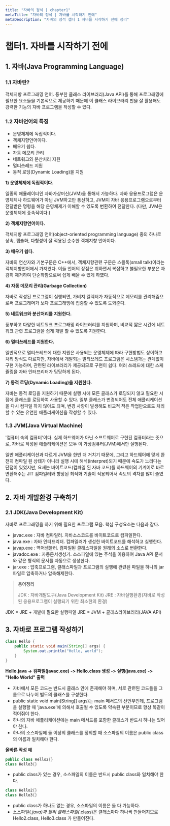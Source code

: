 ```yaml
---
title: "자바의 정석 | chapter1"
metaTitle: "자바의 정석 | 자바를 시작하기 전에"
metaDescription: "자바의 정석 챕터 1 자바를 시작하기 전에 정리"
---
```


# 챕터1. 자바를 시작하기 전에

## 1. 자바(Java Programming Language)

### 1.1 자바란?
객체지향 프로그래밍 언어. 풍부한 클래스 라이브러리(Java API)를 통해 프로그래밍에 필요한 요소들을 기본적으로 제공하기 때문에 이 클래스 라이브러리 만을 잘 활용해도 강력한 기능의 자바 프로그램을 작성할 수 있다.
### 1.2 자바언어의 특징
* 운영체제에 독립적이다.
* 객체지향언어이다.
* 배우기 쉽다.
* 자동 메모리 관리
* 네트워크와 분산처리 지원
* 멀티쓰레드 지원
* 동적 로딩(Dynamic Loading)을 지원

**1) 운영체제에 독립적이다.**

일종의 애뮬레이터인 자바가상머신(JVM)을 통해서 가능하다. 자바 응용프로그램은 운영체제나 하드웨어가 아닌 JVM하고만 통신하고, JVM이 자바 응용프로그램으로부터 전달받은 명령을 해당 운영체제가 이해할 수 있도록 변환하여 전달한다. (다만, JVM은 운영체제에 종속적이다.)

**2) 객체지향언어이다.**

객체지향 프로그래밍 언어(object-oriented programming language) 중의 하나로 상속, 캡슐화, 다형성이 잘 적용된 순수한 객체지향 언어이다.

**3) 배우기 쉽다.**

자바의 연산자와 기본구문은 C++에서, 객체지향관련 구문은 스몰톡(small talk)이라는 객체지향언어에서 가져왔다. 이들 언어의 장점은 취하면서 복잡하고 불필요한 부분은 과감히 제거하여 단순화함으로써 쉽게 배울 수 있게 하였다.

**4) 자동 메모리 관리(Garbage Collection)**

자바로 작성된 프로그램이 실행되면, 가비지 컬렉터가 자동적으로 메모리를 관리해줌으로써 프로그래머가 보다 프로그래밍에 집중할 수 있도록 도와준다.

**5) 네트워크와 분산처리를 지원한다.**

풍부하고 다양한 네트워크 프로그래밍 라이브러리를 지원하며, 비교적 짧은 시간에 네트워크 관련 프로그램을 쉽게 개발 할 수 있도록 지원한다.

**6) 멀티쓰레드를 지원한다.**

일반적으로 멀티쓰레드에 대한 지원은 사용되는 운영체제에 따라 구현방법도 상이하고 처리 방식도 다르지만, 자바에서 개발되는 멀티쓰레드 프로그램은 시스템과는 관계없이 구현 가능하며, 관련된 라이브러리가 제공되므로 구현이 쉽다. 여러 쓰레드에 대한 스케쥴링을 자바 인터프리터가 담당하게 된다.

**7) 동적 로딩(Dynamic Loading)을 지원한다.**

자바는 동적 로딩을 지원하기 때문에 실행 시에 모든 클래스가 로딩되지 않고 필요한 시점에 클래스를 로딩하여 사용할 수 있다. 일부 클래스가 변경되어도 전체 애플리케이션을 다시 컴파일 하지 않아도 되며, 변경 사항이 발생해도 비교적 적은 작업만으로도 처리할 수 있는 유연한 애플리케이션을 작성할 수 있다.


### 1.3 JVM(Java Virtual Machine)
'컴퓨터 속의 컴퓨터'이다. 실제 하드웨어가 아닌 소프트웨어로 구현된 컴퓨터라는 뜻으로, 자바로 작성된 애플리케이션은 모두 이 가상컴퓨터(JVM)에서만 실행된다.

일반 애플리케이션과 다르게 JVM을 한번 더 거치기 때문에, 그리고 하드웨어에 맞게 완전히 컴파일 된 상태가 아니라 실행 시에 해석(interpret)되기 때문에 속도가 느리다는 단점이 있었지만, 요새는 바이트코드(컴파일 된 자바 코드)를 하드웨어의 기계어로 바로 변환해주는 JIT 컴파일러와 향상된 최적화 기술이 적용되어서 속도의 격차를 많이 줄였다.
## 2. 자바 개발환경 구축하기
### 2.1 JDK(Java Development Kit)

자바로 프로그래밍을 하기 위해 필요한 프로그램 모음. 핵심 구성요소는 다음과 같다.


* javac.exe : 자바 컴파일러. 자바소스코드를 바이트코드로 컴파일한다.
* java.exe : 자바 인터프리터. 컴파일러가 생성한 바이트코드를 해석하고 실행한다.
* javap.exe : 역어셈블러. 컴파일된 클래스파일을 원래의 소스로 변환한다.
* javadoc.exe : 자동문서생성기. 소스파일에 있는 주석을 이용하여 Java API 문서와 같은 형식의 문서를 자동으로 생성한다.
* jar.exe : 압축프로그램, 클래스파일과 프로그램의 실행에 관련된 파일을 하나의 jar파일로 압축하거나 압축해제한다.



>**용어정리**
>
>JDK : 자바개발도구(Java Development Kit)
>JRE : 자바실행환경(자바로 작성된 응용프로그램이 실행되기 위한 최소한의 환경)


JDK = JRE + 개발에 필요한 실행파일
JRE = JVM + 클래스라이브러리(JAVA API)

## 3. 자바로 프로그램 작성하기

```java
class Hello {
    public static void main(String[] args) {
        System.out.println("Hello, world");
    }
}
```

**Hello.java -> 컴파일(javac.exe) -> Hello.class 생성 -> 실행(java.exe) -> "Hello World" 출력**

* 자바에서 모든 코드는 반드시 클래스 안에 존재해야 하며, 서로 관련된 코드들을 그룹으로 나누어 별도의 클래스를 구성한다.
* public static void main(String[] args)는 main 메서드의 선언부인데, 프로그램을 실행할 때 'java.exe'에 의해서 호출될 수 있도록 약속된 부분이므로 항상 똑같이 적어줘야 한다.
* 하나의 자바 애플리케이션에는 main 메서드를 포함한 클래스가 반드시 하나는 있어야 한다.
* 하나의 소스파일에 둘 이상의 클래스를 정의할 때 소스파일의 이름은 public class의 이름과 일치해야 한다.



**올바른 작성 예**
```java
public class Hello2{}
class Hello3{}
```
* public class가 있는 경우, 소스파일의 이름은 반드시 public class와 일치해야 한다.

```java
class Hello2{}
class Hello3{}
```

* public class가 하나도 없는 경우, 소스파일의 이름은 둘 다 가능하다.
* 소스파일(*.java)과 달리 클래스파일(*.class)은 클래스마다 하나씩 만들어지므로 Hello2.class, Hello3.class 가 만들어진다.




